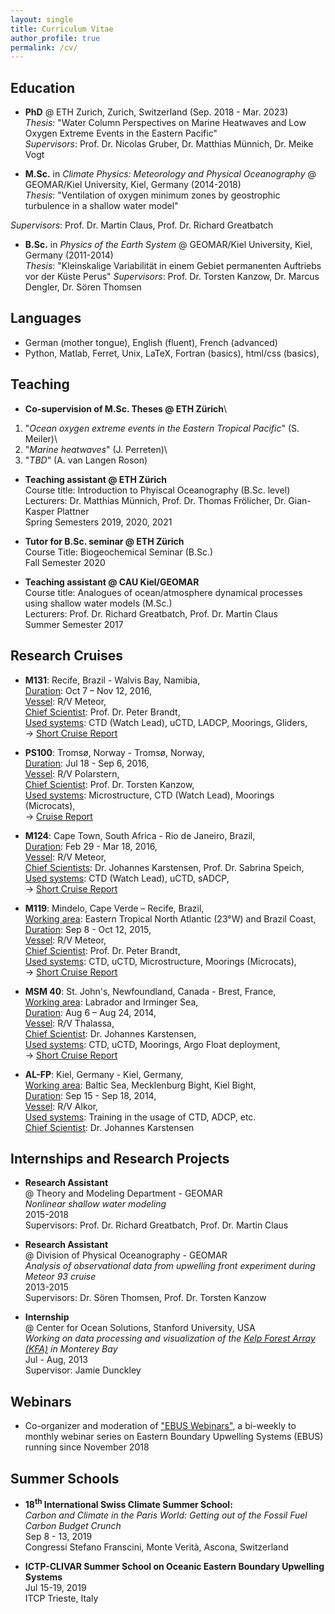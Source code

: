 ```yaml
---
layout: single
title: Curriculum Vitae
author_profile: true
permalink: /cv/
---
```


## Education
- **PhD** @ ETH Zurich, Zurich, Switzerland (Sep. 2018 - Mar. 2023)\
*Thesis*: "Water Column Perspectives on Marine Heatwaves and Low Oxygen Extreme Events in the Eastern Pacific"\
*Supervisors*: Prof. Dr. Nicolas Gruber, Dr. Matthias Münnich, Dr. Meike Vogt

- **M.Sc.** in *Climate Physics: Meteorology and Physical Oceanography* @ GEOMAR/Kiel University, Kiel, Germany (2014-2018)\
*Thesis*: "Ventilation of oxygen minimum zones by geostrophic turbulence in a shallow water model" 
<!---["Ventilation of oxygen minimum zones by geostrophic turbulence in a shallow water model"](dummy.pdf)\
-->
*Supervisors*: Prof. Dr. Martin Claus, Prof. Dr. Richard Greatbatch

- **B.Sc.** in *Physics of the Earth System* @ GEOMAR/Kiel University, Kiel, Germany (2011-2014)\
*Thesis*: "Kleinskalige Variabilität in einem Gebiet permanenten Auftriebs vor der Küste Perus" <!---["Kleinskalige Variabilität in einem Gebiet permanenten Auftriebs vor der Küste Perus"](http://eprints.uni-kiel.de/26833/1/Bachelor_Arbeit_Eike_Koehn_2014.pdf)\ -->
*Supervisors*: Prof. Dr. Torsten Kanzow, Dr. Marcus Dengler, Dr. Sören Thomsen

## Languages
- German (mother tongue), English (fluent), French (advanced)
- Python, Matlab, Ferret, Unix, LaTeX, Fortran (basics), html/css (basics), 

## Teaching
- **Co-supervision of M.Sc. Theses @ ETH Zürich**\
1. "*Ocean oxygen extreme events in the Eastern Tropical Pacific*" (S. Meiler)\
2. "*Marine heatwaves*" (J. Perreten)\
3. "*TBD*" (A. van Langen Roson)

- **Teaching assistant @ ETH Zürich**\
Course title: Introduction to Phyiscal Oceanography (B.Sc. level)\
Lecturers: Dr. Matthias Münnich, Prof. Dr. Thomas Frölicher, Dr. Gian-Kasper Plattner\
Spring Semesters 2019, 2020, 2021

- **Tutor for B.Sc. seminar @ ETH Zürich**\
Course Title: Biogeochemical Seminar (B.Sc.)\
Fall Semester 2020

- **Teaching assistant @ CAU Kiel/GEOMAR**\
Course title: Analogues of ocean/atmosphere dynamical processes using shallow water models (M.Sc.)\
Lecturers: Prof. Dr. Richard Greatbatch, Prof. Dr. Martin Claus\
Summer Semester 2017

## Research Cruises
- **M131**: Recife, Brazil - Walvis Bay, Namibia,\
<u>Duration</u>: Oct 7 – Nov 12, 2016,\
<u>Vessel</u>: R/V Meteor,\
<u>Chief Scientist</u>: Prof. Dr. Peter Brandt,\
<u>Used systems</u>: CTD (Watch Lead), uCTD, LADCP, Moorings, Gliders,\
-> [Short Cruise Report](https://www.ldf.uni-hamburg.de/meteor/wochenberichte/wochenberichte-meteor/m130-m131/m131-scr.pdf)

- **PS100**: Tromsø, Norway - Tromsø, Norway,\
<u>Duration</u>: Jul 18 - Sep 6, 2016,\
<u>Vessel</u>: R/V Polarstern,\
<u>Chief Scientist</u>: Prof. Dr. Torsten Kanzow,\
<u>Used systems</u>: Microstructure, CTD (Watch Lead), Moorings (Microcats),\
-> [Cruise Report](https://epic.awi.de/id/eprint/41157/1/PS100_Expeditonsprogramm.pdf)

- **M124**: Cape Town, South Africa - Rio de Janeiro, Brazil,\
<u>Duration</u>: Feb 29 - Mar 18, 2016,\
<u>Vessel</u>: R/V Meteor,\
<u>Chief Scientists</u>: Dr. Johannes Karstensen, Prof. Dr. Sabrina Speich,\
<u>Used systems</u>: CTD (Watch Lead), uCTD, sADCP,\
-> [Short Cruise Report](https://www.ldf.uni-hamburg.de/meteor/wochenberichte/wochenberichte-meteor/m124-m126/m124-scr.pdf)

- **M119**: Mindelo, Cape Verde – Recife, Brazil,\
<u>Working area</u>: Eastern Tropical North Atlantic (23°W) and Brazil Coast,\
<u>Duration</u>: Sep 8 - Oct 12, 2015,\
<u>Vessel</u>: R/V Meteor,\
<u>Chief Scientist</u>: Prof. Dr. Peter Brandt,\
<u>Used systems</u>: CTD, uCTD, Microstructure, Moorings (Microcats),\
-> [Short Cruise Report](https://www.ldf.uni-hamburg.de/meteor/wochenberichte/wochenberichte-meteor/m117-m120/m119-scr.pdf)

- **MSM 40**: St. John's, Newfoundland, Canada - Brest, France,\
<u>Working area</u>: Labrador and Irminger Sea,\
<u>Duration</u>: Aug 6 – Aug 24, 2014,\
<u>Vessel</u>: R/V Thalassa,\
<u>Chief Scientist</u>: Dr. Johannes Karstensen,\
<u>Used systems</u>: CTD, uCTD, Moorings, Argo Float deployment,\
-> [Short Cruise Report](https://www.ldf.uni-hamburg.de/merian/wochenberichte/wochenberichte-merian/msm40-msm42/msm40-scr.pdf)

- **AL-FP**: Kiel, Germany - Kiel, Germany,\
<u>Working area</u>: Baltic Sea, Mecklenburg Bight, Kiel Bight,\
<u>Duration</u>: Sep 15 - Sep 18, 2014,\
<u>Vessel</u>: R/V Alkor,\
<u>Used systems</u>: Training in the usage of CTD, ADCP, etc.\
<u>Chief Scientist</u>: Dr. Johannes Karstensen

## Internships and Research Projects
- **Research Assistant**\
@ Theory and Modeling Department - GEOMAR\
*Nonlinear shallow water modeling*\
2015-2018\
Supervisors: Prof. Dr. Richard Greatbatch, Prof. Dr. Martin Claus

- **Research Assistant**\
@ Division of Physical Oceanography - GEOMAR\
*Analysis of observational data from upwelling front experiment during Meteor 93 cruise*\
2013-2015\
Supervisors: Dr. Sören Thomsen, Prof. Dr. Torsten Kanzow

- **Internship**\
@ Center for Ocean Solutions, Stanford University, USA\
*Working on data processing and visualization of the [Kelp Forest Array (KFA)](https://kelpforestarray.com) in Monterey Bay*\
Jul - Aug, 2013\
Supervisor: Jamie Dunckley

## Webinars
- Co-organizer and moderation of ["EBUS Webinars"](https://ebuswebinars.wixsite.com/ebuswebinars), a bi-weekly to monthly webinar series on Eastern Boundary Upwelling Systems (EBUS)\
running since November 2018

## Summer Schools
- **18<sup>th</sup> International Swiss Climate Summer School:**\
*Carbon and Climate in the Paris World:
Getting out of the Fossil Fuel Carbon Budget Crunch*\
Sep 8 - 13, 2019\
Congressi Stefano Franscini, Monte Verità, Ascona, Switzerland

- **ICTP-CLIVAR Summer School on Oceanic Eastern Boundary Upwelling Systems**\
Jul 15-19, 2019\
ITCP Trieste, Italy
